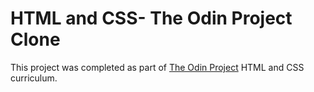 # HTML and CSS- The Odin Project Clone

This project was completed as part of [The Odin Project](https://www.theodinproject.com/courses/html5-and-css3/lessons/design-your-own-grid-based-framework) HTML and CSS curriculum.